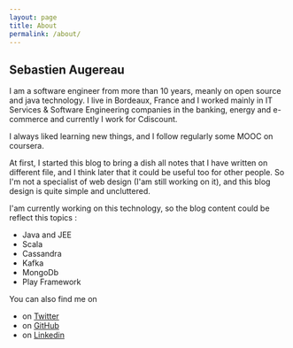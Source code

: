 ```yaml
---
layout: page
title: About
permalink: /about/
---
```


## Sebastien Augereau


I am a software engineer from more than 10 years, meanly on open source and java technology.
I live in Bordeaux, France and I worked mainly in IT Services & Software Engineering companies in the banking, energy and e-commerce and currently I work for Cdiscount.

I always liked learning new things, and I follow regularly some MOOC on coursera.

At first, I started this blog to bring a dish all notes that I have written on different file, and I think later that it could be useful too for other people.
So I'm not a specialist of web design (I'am still working on it), and this blog design is quite simple and uncluttered.

I'am currently working on this technology, so the blog content could be reflect this topics :

- Java and JEE
- Scala
- Cassandra
- Kafka
- MongoDb
- Play Framework

You can also find me on

- on [Twitter](http://twitter.com/saugereau33)
- on [GitHub](http://github.com/saugereau)
- on [Linkedin](http://fr.linkedin.com/pub/sebastien-augereau/46/ba5/98a)</li>
